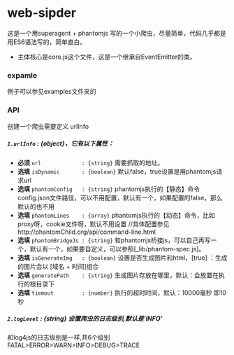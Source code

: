 # web-sipder
这是一个用superagent + phantomjs 写的一个小爬虫，尽量简单，代码几乎都是用ES6语法写的，简单直白。


* 主体核心是core.js这个文件，这是一个继承自EventEmitter的类。

### expamle
例子可以参见examples文件夹的

### API
创建一个爬虫需要定义 urlInfo
##### `1.urlInfo` : {object}，它有以下属性：
- **必须** `url             : {string}` 需要抓取的地址。
- **选填** `isDynamic       : {boolean}` 默认false，true设置是用phantomjs请求url
- **选填** `phantomConfig   : {string}`  phantomjs执行的【静态】命令config.json文件路径，可以不用配置，默认有一个，如果配置的false，那么默认的也不用
- **选填** `phantomLines    : {array}`  phantomjs执行的【动态】命令，比如proxy呀，cookie文件呀，默认不用设置 //具体配置参见http://phantomChild.org/api/command-line.html
- **选填** `phantomBridgeJs : {string}` 和phantomjs桥接js，可以自己再写一个，默认有一个，如果要自定义，可以参照[_lib/phantom-spec.js]。
- **选填** `isGenerateImg   : {boolean}` 设置是否生成图片和html，[true] ：生成的图片会以 [域名 + 时间]组合
- **选填** `generatePath    : {string}` 生成图片存放在哪里，默认：会放置在执行的根目录下
- **选填** `tiemout         : {number}` 执行的超时时间，默认：10000毫秒 即10秒

##### `2.logLevel` : {string} 设置爬虫的日志级别,默认是'INFO'
和log4js的日志级别是一样,共6个级别FATAL>ERROR>WARN>INFO>DEBUG>TRACE
